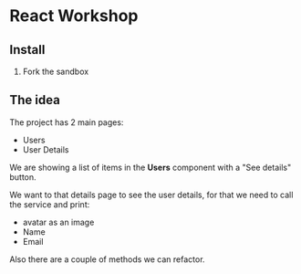# React Workshop

## Install

1. Fork the sandbox

## The idea

The project has 2 main pages:

- Users
- User Details

We are showing a list of items in the **Users** component with a "See details" button.

We want to that details page to see the user details, for that we need to call the service and print:

- avatar as an image
- Name
- Email

Also there are a couple of methods we can refactor.
